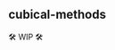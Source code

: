 cubical-methods
---------------

🛠️ WIP 🛠️

[dieudonne.sty]: https://github.com/jonsterling/latex-dieudonne
